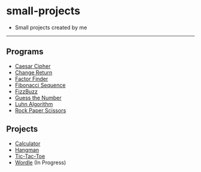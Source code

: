 # small-projects
- Small projects created by me
---
## Programs
- [Caesar Cipher](./programs/CaesarCipher.cpp)
- [Change Return](./programs/ChangeReturn.cpp)
- [Factor Finder](./programs/FactorFinder.cpp)
- [Fibonacci Sequence](./programs/FibonacciSequence.cpp)
- [FizzBuzz](./programs/FizzBuzz.cpp)
- [Guess the Number](./programs/GuessTheNumber.cpp)
- [Luhn Algorithm](./programs/LuhnAlgorithm.cpp)
- [Rock Paper Scissors](./programs/RockPaperScissors.cpp)

## Projects
- [Calculator](./projects/Calculator)
- [Hangman](./projects/Hangman)
- [Tic-Tac-Toe](./projects/Tic-Tac-Toe)
- [Wordle](./projects/Wordle) (In Progress)
